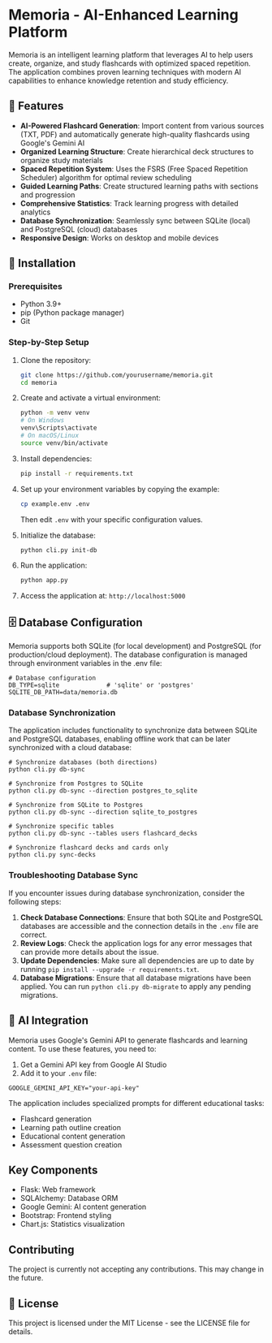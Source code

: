 # Memoria - AI-Enhanced Learning Platform

Memoria is an intelligent learning platform that leverages AI to help users create, organize, and study flashcards with optimized spaced repetition. The application combines proven learning techniques with modern AI capabilities to enhance knowledge retention and study efficiency.

## 🌟 Features

- **AI-Powered Flashcard Generation**: Import content from various sources (TXT, PDF) and automatically generate high-quality flashcards using Google's Gemini AI
- **Organized Learning Structure**: Create hierarchical deck structures to organize study materials
- **Spaced Repetition System**: Uses the FSRS (Free Spaced Repetition Scheduler) algorithm for optimal review scheduling
- **Guided Learning Paths**: Create structured learning paths with sections and progression
- **Comprehensive Statistics**: Track learning progress with detailed analytics
- **Database Synchronization**: Seamlessly sync between SQLite (local) and PostgreSQL (cloud) databases
- **Responsive Design**: Works on desktop and mobile devices

## 🔧 Installation

### Prerequisites

- Python 3.9+
- pip (Python package manager)
- Git

### Step-by-Step Setup

1. Clone the repository:
   ```bash
   git clone https://github.com/yourusername/memoria.git
   cd memoria
   ```

2. Create and activate a virtual environment:
   ```bash
   python -m venv venv
   # On Windows
   venv\Scripts\activate
   # On macOS/Linux
   source venv/bin/activate
   ```

3. Install dependencies:
   ```bash
   pip install -r requirements.txt
   ```

4. Set up your environment variables by copying the example:
   ```bash
   cp example.env .env
   ```
   Then edit `.env` with your specific configuration values.

5. Initialize the database:
   ```bash
   python cli.py init-db
   ```

6. Run the application:
   ```bash
   python app.py
   ```

7. Access the application at: `http://localhost:5000`

## 🗄️ Database Configuration

Memoria supports both SQLite (for local development) and PostgreSQL (for production/cloud deployment). The database configuration is managed through environment variables in the .env file:

```
# Database configuration
DB_TYPE=sqlite             # 'sqlite' or 'postgres'
SQLITE_DB_PATH=data/memoria.db
```

### Database Synchronization

The application includes functionality to synchronize data between SQLite and PostgreSQL databases, enabling offline work that can be later synchronized with a cloud database:

```
# Synchronize databases (both directions)
python cli.py db-sync

# Synchronize from Postgres to SQLite
python cli.py db-sync --direction postgres_to_sqlite

# Synchronize from SQLite to Postgres
python cli.py db-sync --direction sqlite_to_postgres

# Synchronize specific tables
python cli.py db-sync --tables users flashcard_decks

# Synchronize flashcard decks and cards only
python cli.py sync-decks
```

### Troubleshooting Database Sync

If you encounter issues during database synchronization, consider the following steps:

1. **Check Database Connections**: Ensure that both SQLite and PostgreSQL databases are accessible and the connection details in the `.env` file are correct.
2. **Review Logs**: Check the application logs for any error messages that can provide more details about the issue.
3. **Update Dependencies**: Make sure all dependencies are up to date by running `pip install --upgrade -r requirements.txt`.
4. **Database Migrations**: Ensure that all database migrations have been applied. You can run `python cli.py db-migrate` to apply any pending migrations.

## 🤖 AI Integration

Memoria uses Google's Gemini API to generate flashcards and learning content. To use these features, you need to:

1. Get a Gemini API key from Google AI Studio
2. Add it to your `.env` file:

```
GOOGLE_GEMINI_API_KEY="your-api-key"
```

The application includes specialized prompts for different educational tasks:
- Flashcard generation
- Learning path outline creation
- Educational content generation
- Assessment question creation

## Key Components

- Flask: Web framework
- SQLAlchemy: Database ORM
- Google Gemini: AI content generation
- Bootstrap: Frontend styling
- Chart.js: Statistics visualization

## Contributing

The project is currently not accepting any contributions. This may change in the future.

## 📄 License

This project is licensed under the MIT License - see the LICENSE file for details.